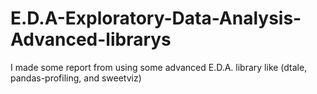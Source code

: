 # E.D.A-Exploratory-Data-Analysis-Advanced-librarys
I made some report from using some advanced E.D.A. library like (dtale, pandas-profiling, and sweetviz)  
